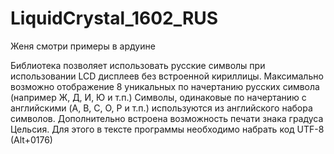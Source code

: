 # LiquidCrystal_1602_RUS

Женя смотри примеры в ардуине

Библиотека позволяет использовать русские символы при использовании LCD дисплеев без встроенной кириллицы. Максимально возможно отображение 8 уникальных по начертанию русских символа (например Ж, Д, И, Ю и т.п.) Символы, одинаковые по начертанию с английскими (A, B, C, O, P и т.п.) используются из английского набора символов. Дополнительно встроена возможность печати знака градуса Цельсия. Для этого в тексте программы необходимо набрать код UTF-8 (Alt+0176)
